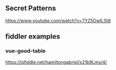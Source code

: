 ## Secret Patterns 
  https://www.youtube.com/watch?v=7YZ5DwlLSt8


## fiddler examples
### vue-good-table
https://jsfiddle.net/hamiltongabriel/x21b9Lmy/4/
